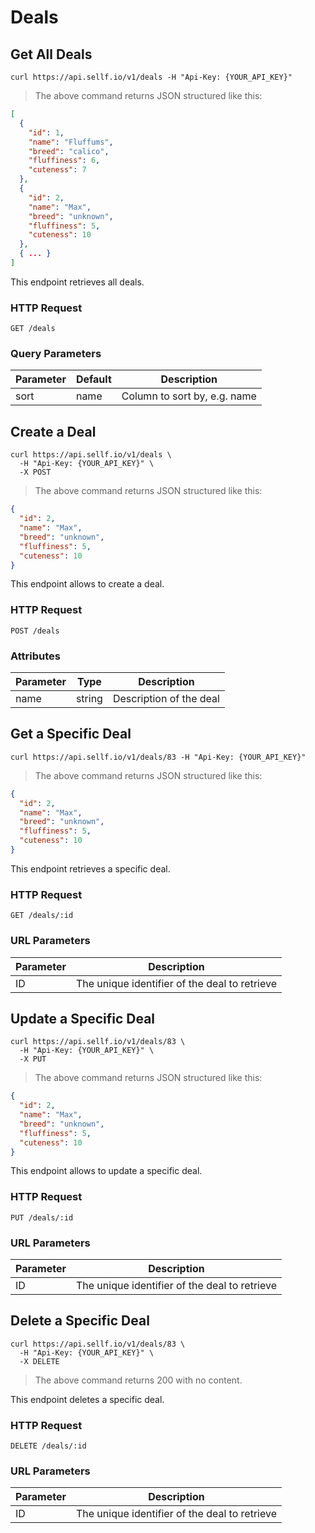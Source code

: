 # <a name="deals"></a>Deals

## Get All Deals

```shell
curl https://api.sellf.io/v1/deals -H "Api-Key: {YOUR_API_KEY}"
```

> The above command returns JSON structured like this:

```json
[
  {
    "id": 1,
    "name": "Fluffums",
    "breed": "calico",
    "fluffiness": 6,
    "cuteness": 7
  },
  {
    "id": 2,
    "name": "Max",
    "breed": "unknown",
    "fluffiness": 5,
    "cuteness": 10
  },
  { ... }
]
```

This endpoint retrieves all deals.

### HTTP Request

`GET /deals`

### Query Parameters

Parameter | Default | Description
--------- | ------- | -----------
sort | name | Column to sort by, e.g. name




## Create a Deal

```shell
curl https://api.sellf.io/v1/deals \
  -H "Api-Key: {YOUR_API_KEY}" \
  -X POST
```

> The above command returns JSON structured like this:

```json
{
  "id": 2,
  "name": "Max",
  "breed": "unknown",
  "fluffiness": 5,
  "cuteness": 10
}
```

This endpoint allows to create a deal.

### HTTP Request

`POST /deals`

### Attributes

Parameter | Type | Description
--------- | ------- | -----------
name | string | Description of the deal




## Get a Specific Deal

```shell
curl https://api.sellf.io/v1/deals/83 -H "Api-Key: {YOUR_API_KEY}"
```

> The above command returns JSON structured like this:

```json
{
  "id": 2,
  "name": "Max",
  "breed": "unknown",
  "fluffiness": 5,
  "cuteness": 10
}
```

This endpoint retrieves a specific deal.

### HTTP Request

`GET /deals/:id`

### URL Parameters

Parameter | Description
--------- | -----------
ID | The unique identifier of the deal to retrieve




## Update a Specific Deal

```shell
curl https://api.sellf.io/v1/deals/83 \
  -H "Api-Key: {YOUR_API_KEY}" \
  -X PUT
```

> The above command returns JSON structured like this:

```json
{
  "id": 2,
  "name": "Max",
  "breed": "unknown",
  "fluffiness": 5,
  "cuteness": 10
}
```

This endpoint allows to update a specific deal.

### HTTP Request

`PUT /deals/:id`

### URL Parameters

Parameter | Description
--------- | -----------
ID | The unique identifier of the deal to retrieve




## Delete a Specific Deal

```shell
curl https://api.sellf.io/v1/deals/83 \
  -H "Api-Key: {YOUR_API_KEY}" \
  -X DELETE
```

> The above command returns 200 with no content.

This endpoint deletes a specific deal.

### HTTP Request

`DELETE /deals/:id`

### URL Parameters

Parameter | Description
--------- | -----------
ID | The unique identifier of the deal to retrieve